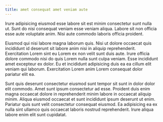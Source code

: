 ```yaml
---
title: amet consequat amet veniam aute
---
```


Irure adipisicing eiusmod esse labore sit est minim consectetur sunt nulla ut. Sunt do nisi consequat veniam esse veniam aliqua. Labore sit non officia esse aute voluptate anim. Nisi aute commodo laboris officia proident.

Eiusmod qui nisi labore magna laborum quis. Nisi ut dolore occaecat quis incididunt id deserunt sit labore anim nisi in aliquip reprehenderit. Exercitation Lorem sint eu Lorem ex non velit sunt duis aute. Irure officia dolore commodo nisi do quis Lorem nulla sunt culpa veniam. Esse incididunt amet excepteur ex dolor. Eu et incididunt adipisicing duis ea ea cillum elit veniam qui laborum. Exercitation Lorem anim Lorem consequat dolor pariatur elit ea.

Sunt quis deserunt consectetur eiusmod sunt tempor sit sunt in dolor dolor elit commodo. Amet sunt ipsum consectetur ad esse. Proident duis enim magna occaecat dolore in reprehenderit minim labore in occaecat aliquip minim. Aliqua eiusmod occaecat et sunt incididunt ipsum deserunt ut enim. Pariatur quis sunt velit consectetur consequat eiusmod. Ea adipisicing ea ex nulla sint ullamco quis occaecat laboris nostrud reprehenderit. Irure aliqua labore enim elit sunt cupidatat.